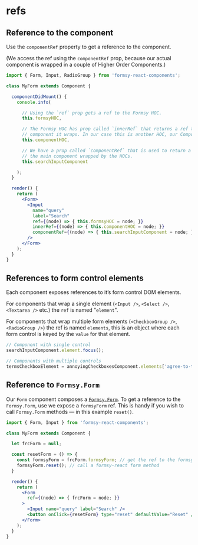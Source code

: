 # refs

## Reference to the component

Use the `componentRef` property to get a reference to the component.

(We access the ref using the `componentRef` prop, because our actual component is wrapped in a couple of Higher Order Components.)

```jsx
import { Form, Input, RadioGroup } from 'formsy-react-components';

class MyForm extends Component {

  componentDidMount() {
    console.info(

      // Using the `ref` prop gets a ref to the Formsy HOC.
      this.formsyHOC,

      // The Formsy HOC has prop called `innerRef` that returns a ref to the
      // component it wraps. In our case this is another HOC, our Component HOC.
      this.componentHOC,

      // We have a prop called `componentRef` that is used to return a ref to
      // the main component wrapped by the HOCs.
      this.searchInputComponent

    );
  }

  render() {
    return (
      <Form>
        <Input
          name="query"
          label="Search"
          ref={(node) => { this.formsyHOC = node; }}
          innerRef={(node) => { this.componentHOC = node; }}
          componentRef={(node) => { this.searchInputComponent = node; }}
        />
      </Form>
    );
  }
}
```

## References to form control elements

Each component exposes references to it’s form control DOM elements.

For components that wrap a single element (`<Input />`, `<Select />`, `<Textarea />` etc.) the `ref` is named "`element`".

For components that wrap multiple form elements (`<CheckboxGroup />`, `<RadioGroup />`) the ref is named `elements`, this is an object where each form control is keyed by the `value` for that element.

```jsx
// Component with single control
searchInputComponent.element.focus();

// Components with multiple controls
termsCheckboxElement = annoyingCheckboxesComponent.elements['agree-to-terms'];
```

## Reference to `Formsy.Form`

Our `Form` component composes a [`Formsy.Form`](https://github.com/christianalfoni/formsy-react/blob/master/API.md#formsyform). To get a reference to the `Formsy.Form`, use we expose a `formsyForm` ref. This is handy if you wish to call `Formsy.Form` methods — in this example `reset()`.

```jsx
import { Form, Input } from 'formsy-react-components';

class MyForm extends Component {

  let frcForm = null;

  const resetForm = () => {
    const formsyForm = frcForm.formsyForm; // get the ref to the formsy-react form
    formsyForm.reset(); // call a formsy-react form method
  }

  render() {
    return (
      <Form
        ref={(node) => { frcForm = node; }}
      >
        <Input name="query" label="Search" />
        <button onClick={resetForm} type="reset" defaultValue="Reset" />
      </Form>
    );
  }
}
```
